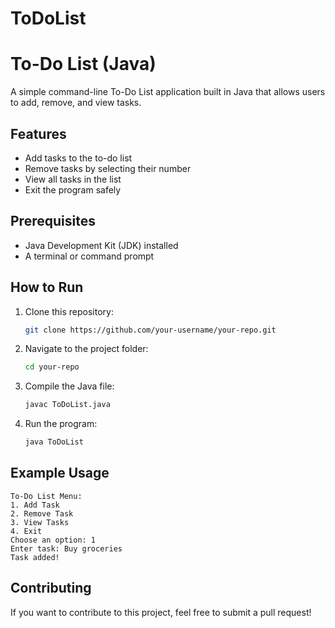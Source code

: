# ToDoList
# To-Do List (Java)

A simple command-line To-Do List application built in Java that allows users to add, remove, and view tasks.

## Features
- Add tasks to the to-do list
- Remove tasks by selecting their number
- View all tasks in the list
- Exit the program safely

## Prerequisites
- Java Development Kit (JDK) installed
- A terminal or command prompt

## How to Run
1. Clone this repository:
   ```sh
   git clone https://github.com/your-username/your-repo.git
   ```
2. Navigate to the project folder:
   ```sh
   cd your-repo
   ```
3. Compile the Java file:
   ```sh
   javac ToDoList.java
   ```
4. Run the program:
   ```sh
   java ToDoList
   ```

## Example Usage
```
To-Do List Menu:
1. Add Task
2. Remove Task
3. View Tasks
4. Exit
Choose an option: 1
Enter task: Buy groceries
Task added!
```

## Contributing
If you want to contribute to this project, feel free to submit a pull request!


